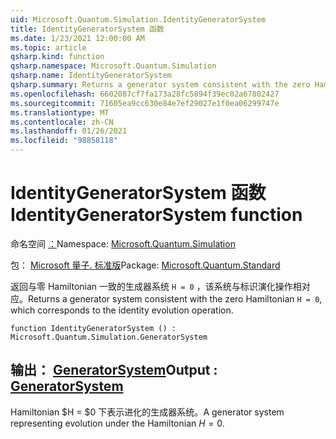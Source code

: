 ```yaml
---
uid: Microsoft.Quantum.Simulation.IdentityGeneratorSystem
title: IdentityGeneratorSystem 函数
ms.date: 1/23/2021 12:00:00 AM
ms.topic: article
qsharp.kind: function
qsharp.namespace: Microsoft.Quantum.Simulation
qsharp.name: IdentityGeneratorSystem
qsharp.summary: Returns a generator system consistent with the zero Hamiltonian `H = 0`, which corresponds to the identity evolution operation.
ms.openlocfilehash: 6602087cf7fa173a28fc5894f39ec02a67802427
ms.sourcegitcommit: 71605ea9cc630e84e7ef29027e1f0ea06299747e
ms.translationtype: MT
ms.contentlocale: zh-CN
ms.lasthandoff: 01/26/2021
ms.locfileid: "98858118"
---
```

# <a name="identitygeneratorsystem-function"></a><span data-ttu-id="e4c05-102">IdentityGeneratorSystem 函数</span><span class="sxs-lookup"><span data-stu-id="e4c05-102">IdentityGeneratorSystem function</span></span>

<span data-ttu-id="e4c05-103">命名空间 [：](xref:Microsoft.Quantum.Simulation)</span><span class="sxs-lookup"><span data-stu-id="e4c05-103">Namespace: [Microsoft.Quantum.Simulation](xref:Microsoft.Quantum.Simulation)</span></span>

<span data-ttu-id="e4c05-104">包： [Microsoft 量子. 标准版](https://nuget.org/packages/Microsoft.Quantum.Standard)</span><span class="sxs-lookup"><span data-stu-id="e4c05-104">Package: [Microsoft.Quantum.Standard](https://nuget.org/packages/Microsoft.Quantum.Standard)</span></span>


<span data-ttu-id="e4c05-105">返回与零 Hamiltonian 一致的生成器系统 `H = 0` ，该系统与标识演化操作相对应。</span><span class="sxs-lookup"><span data-stu-id="e4c05-105">Returns a generator system consistent with the zero Hamiltonian `H = 0`, which corresponds to the identity evolution operation.</span></span>

```qsharp
function IdentityGeneratorSystem () : Microsoft.Quantum.Simulation.GeneratorSystem
```


## <a name="output--generatorsystem"></a><span data-ttu-id="e4c05-106">输出： [GeneratorSystem](xref:Microsoft.Quantum.Simulation.GeneratorSystem)</span><span class="sxs-lookup"><span data-stu-id="e4c05-106">Output : [GeneratorSystem](xref:Microsoft.Quantum.Simulation.GeneratorSystem)</span></span>

<span data-ttu-id="e4c05-107">Hamiltonian $H = $0 下表示进化的生成器系统。</span><span class="sxs-lookup"><span data-stu-id="e4c05-107">A generator system representing evolution under the Hamiltonian $H = 0$.</span></span>